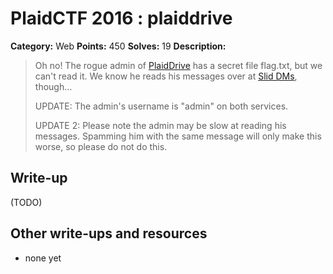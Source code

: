 # PlaidCTF 2016 : plaiddrive

**Category:** Web
**Points:** 450
**Solves:** 19
**Description:**

> Oh no! The rogue admin of [PlaidDrive](https://www.plaiddrive.com/) has a secret file flag.txt, but we can't read it. We know he reads his messages over at [Slid DMs](http://137.135.106.69:8080/), though... 
> 
> 
> UPDATE: The admin's username is "admin" on both services. 
> 
> 
> UPDATE 2: Please note the admin may be slow at reading his messages. Spamming him with the same message will only make this worse, so please do not do this.

## Write-up

(TODO)

## Other write-ups and resources

* none yet

